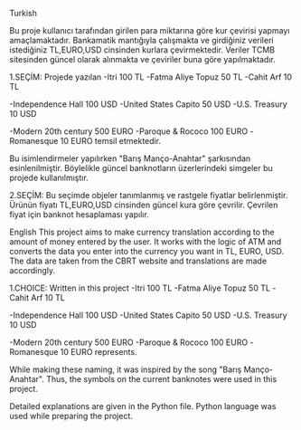 Turkish 

Bu proje kullanıcı tarafından girilen para miktarına göre kur çevirisi yapmayı amaçlamaktadır. Bankamatik mantığıyla çalışmakta ve girdiğiniz verileri istediğiniz TL,EURO,USD cinsinden kurlara çevirmektedir. Veriler TCMB sitesinden güncel olarak alınmakta ve çeviriler buna göre yapılmaktadır. 

1.SEÇİM:
Projede yazılan 
-Itri 100 TL
-Fatma Aliye Topuz 50 TL
-Cahit Arf 10 TL

-Independence Hall 100 USD
-United States Capito 50 USD 
-U.S. Treasury 10 USD 

-Modern 20th century 500 EURO
-Paroque & Rococo 100 EURO
-Romanesque 10 EURO 
temsil etmektedir.

Bu isimlendirmeler yapılırken "Barış Manço-Anahtar" şarkısından esinlenilmiştir. Böylelikle güncel banknotların üzerlerindeki simgeler bu projede kullanılmıştır.

2.SEÇİM:
Bu seçimde objeler tanımlanmış ve rastgele fiyatlar belirlenmiştir. Ürünün fiyatı TL,EURO,USD cinsinden güncel kura göre çevrilir. Çevrilen fiyat için banknot hesaplaması yapılır.


English
This project aims to make currency translation according to the amount of money entered by the user. It works with the logic of ATM and converts the data you enter into the currency you want in TL, EURO, USD. The data are taken from the CBRT website and translations are made accordingly.

1.CHOICE: 
Written in this project
-Itri 100 TL
-Fatma Aliye Topuz 50 TL
-Cahit Arf 10 TL

-Independence Hall 100 USD
-United States Capito 50 USD 
-U.S. Treasury 10 USD 

-Modern 20th century 500 EURO
-Paroque & Rococo 100 EURO
-Romanesque 10 EURO
represents.

While making these naming, it was inspired by the song "Barış Manço-Anahtar". Thus, the symbols on the current banknotes were used in this project.

Detailed explanations are given in the Python file.
Python language was used while preparing the project.


